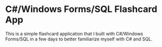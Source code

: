 # C#/Windows Forms/SQL Flashcard App

This is a simple flashcard application that I built with C#/Windows Forms/SQL in a few days to better familiarize myself with C# and SQL.
